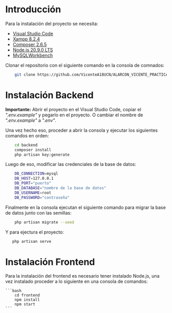 # Introducción

Para la instalación del proyecto se necesita:

- [Visual Studio Code](https://code.visualstudio.com/)
- [Xampp 8.2.4](https://www.apachefriends.org/es/index.html)
- [Composer 2.6.5](https://getcomposer.org/)
- [Node.js 20.9.0 LTS](https://nodejs.org/en)
- [MySQLWorkbench](https://dev.mysql.com/downloads/workbench/)

Clonar el repositorio con el siguiente comando en la consola de comnados:

```bash
    git clone https://github.com/VicenteA18UCN/ALARCON_VICENTE_PRACTICA2.git
```

# Instalación Backend

**Importante:**
Abrir el proyecto en el Visual Studio Code, copiar el _".env.example"_ y pegarlo en el proyecto. O cambiar el nombre de _".env.example"_ a _".env"_.

Una vez hecho eso, proceder a abrir la consola y ejecutar los siguientes comandos en orden:

```bash
    cd backend
    composer install
    php artisan key:generate
```

Luego de eso, modificar las credenciales de la base de datos:

```bash
    DB_CONNECTION=mysql
    DB_HOST=127.0.0.1
    DB_PORT="puerto"
    DB_DATABASE="nombre de la base de datos"
    DB_USERNAME=root
    DB_PASSWORD="contraseña"
```

Finalmente en la consola ejecutan el siguiente comando para migrar la base de datos junto con las semillas:

```bash
    php artisan migrate --seed
```

Y para ejectura el proyecto:

```bash
   php artisan serve
```

# Instalación Frontend

Para la instalación del frontend es necesario tener instalado Node.js, una vez instalado proceder a lo siguiente en una consola de comandos:

    ```bash
        cd frontend
        npm install
        npm start
    ```
